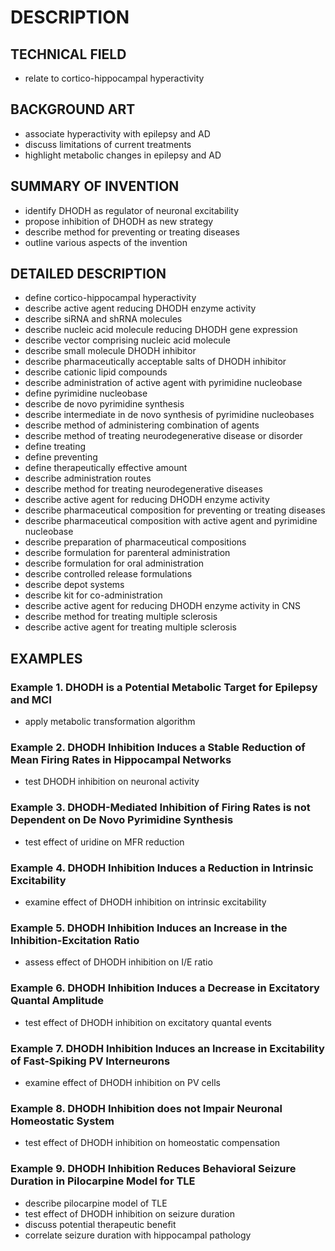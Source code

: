# DESCRIPTION

## TECHNICAL FIELD

- relate to cortico-hippocampal hyperactivity

## BACKGROUND ART

- associate hyperactivity with epilepsy and AD
- discuss limitations of current treatments
- highlight metabolic changes in epilepsy and AD

## SUMMARY OF INVENTION

- identify DHODH as regulator of neuronal excitability
- propose inhibition of DHODH as new strategy
- describe method for preventing or treating diseases
- outline various aspects of the invention

## DETAILED DESCRIPTION

- define cortico-hippocampal hyperactivity
- describe active agent reducing DHODH enzyme activity
- describe siRNA and shRNA molecules
- describe nucleic acid molecule reducing DHODH gene expression
- describe vector comprising nucleic acid molecule
- describe small molecule DHODH inhibitor
- describe pharmaceutically acceptable salts of DHODH inhibitor
- describe cationic lipid compounds
- describe administration of active agent with pyrimidine nucleobase
- define pyrimidine nucleobase
- describe de novo pyrimidine synthesis
- describe intermediate in de novo synthesis of pyrimidine nucleobases
- describe method of administering combination of agents
- describe method of treating neurodegenerative disease or disorder
- define treating
- define preventing
- define therapeutically effective amount
- describe administration routes
- describe method for treating neurodegenerative diseases
- describe active agent for reducing DHODH enzyme activity
- describe pharmaceutical composition for preventing or treating diseases
- describe pharmaceutical composition with active agent and pyrimidine nucleobase
- describe preparation of pharmaceutical compositions
- describe formulation for parenteral administration
- describe formulation for oral administration
- describe controlled release formulations
- describe depot systems
- describe kit for co-administration
- describe active agent for reducing DHODH enzyme activity in CNS
- describe method for treating multiple sclerosis
- describe active agent for treating multiple sclerosis

## EXAMPLES

### Example 1. DHODH is a Potential Metabolic Target for Epilepsy and MCI

- apply metabolic transformation algorithm

### Example 2. DHODH Inhibition Induces a Stable Reduction of Mean Firing Rates in Hippocampal Networks

- test DHODH inhibition on neuronal activity

### Example 3. DHODH-Mediated Inhibition of Firing Rates is not Dependent on De Novo Pyrimidine Synthesis

- test effect of uridine on MFR reduction

### Example 4. DHODH Inhibition Induces a Reduction in Intrinsic Excitability

- examine effect of DHODH inhibition on intrinsic excitability

### Example 5. DHODH Inhibition Induces an Increase in the Inhibition-Excitation Ratio

- assess effect of DHODH inhibition on I/E ratio

### Example 6. DHODH Inhibition Induces a Decrease in Excitatory Quantal Amplitude

- test effect of DHODH inhibition on excitatory quantal events

### Example 7. DHODH Inhibition Induces an Increase in Excitability of Fast-Spiking PV Interneurons

- examine effect of DHODH inhibition on PV cells

### Example 8. DHODH Inhibition does not Impair Neuronal Homeostatic System

- test effect of DHODH inhibition on homeostatic compensation

### Example 9. DHODH Inhibition Reduces Behavioral Seizure Duration in Pilocarpine Model for TLE

- describe pilocarpine model of TLE
- test effect of DHODH inhibition on seizure duration
- discuss potential therapeutic benefit
- correlate seizure duration with hippocampal pathology

